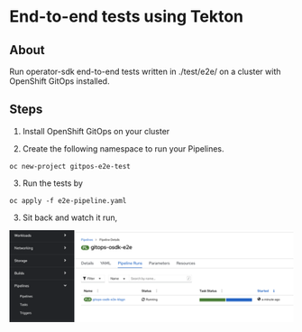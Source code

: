 # End-to-end tests using Tekton

## About
Run operator-sdk end-to-end tests written in ./test/e2e/ on a cluster with OpenShift GitOps installed. 

## Steps 

1. Install OpenShift GitOps on your cluster

2. Create the following namespace to run your Pipelines.

```
oc new-project gitpos-e2e-test
``` 

3. Run the tests by 

```
oc apply -f e2e-pipeline.yaml
```

3. Sit back and watch it run,


![test-pipeline](/docs/assets/test-pipeline.png)
